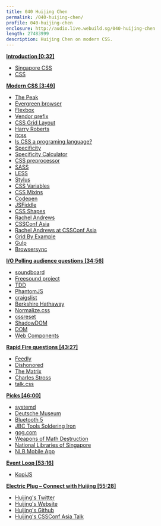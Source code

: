 ```yaml
---
title: 040 Huijing Chen
permalink: /040-huijing-chen/
profile: 040-huijing-chen
enclosure: http://audio.live.webuild.sg/040-huijing-chen
length: 27483999
description: Huijing Chen on modern CSS.
---
```


**[Introduction [0:32]](#t=0:32)**

- [Singapore CSS](https://www.meetup.com/SingaporeCSS/)
- [CSS](https://en.wikipedia.org/wiki/Cascading_Style_Sheets)

**[Modern CSS [3:49]](#t=3:49)**

- [The Peak](https://www.amazon.com/Peak-Secrets-New-Science-Expertise/dp/0544456238)
- [Evergreen browser](http://eisenbergeffect.bluespire.com/evergreen-browsers/)
- [Flexbox](https://developer.mozilla.org/en-US/docs/Web/CSS/CSS_Flexible_Box_Layout)
- [Vendor prefix](https://developer.mozilla.org/en-US/docs/Glossary/Vendor_Prefix)
- [CSS Grid Layout](https://developer.mozilla.org/en-US/docs/Web/CSS/CSS_Grid_Layout)
- [Harry Roberts](https://twitter.com/csswizardry)
- [itcss](http://itcss.io/)
- [Is CSS a programing language?](https://softwareengineering.stackexchange.com/questions/129141/is-css-a-programming-language)
- [Specificity](https://developer.mozilla.org/en/docs/Web/CSS/Specificity)
- [Specificity Calculator](https://specificity.keegan.st/)
- [CSS preprocessor](https://github.com/showcases/css-preprocessors)
- [SASS](http://sass-lang.com/)
- [LESS](http://lesscss.org/)
- [Stylus](https://github.com/stylus/stylus)
- [CSS Variables](https://developer.mozilla.org/en-US/docs/Web/CSS/Using_CSS_variables)
- [CSS Mixins](http://oocss.org/spec/css-mixins.html)
- [Codepen](https://codepen.io/)
- [JSFiddle](https://jsfiddle.net/)
- [CSS Shapes](http://alistapart.com/article/css-shapes-101)
- [Rachel Andrews](https://rachelandrew.co.uk/)
- [CSSConf Asia](https://2016.cssconf.asia/)
- [Rachel Andrews at CSSConf Asia](https://www.youtube.com/watch?v=hj355PRbwSQ)
- [Grid By Example](http://gridbyexample.com/)
- [Gulp](http://gulpjs.com/)
- [Browsersync](https://browsersync.io/)

**[I/O Polling audience questions [34:56]](#t=34:56)**

- [soundboard](https://github.com/notthetup/soundboard)
- [Freesound project](https://www.freesound.org/)
- [TDD](https://en.wikipedia.org/wiki/Test-driven_development)
- [PhantomJS](http://phantomjs.org/)
- [craigslist](http://singapore.craigslist.com.sg/)
- [Berkshire Hathaway](http://www.berkshirehathaway.com/)
- [Normalize.css](https://necolas.github.io/normalize.css/)
- [cssreset](http://cssreset.com/)
- [ShadowDOM](https://developer.mozilla.org/en-US/docs/Web/Web_Components/Shadow_DOM)
- [DOM](https://en.wikipedia.org/wiki/Document_Object_Model)
- [Web Components](https://developer.mozilla.org/en-US/docs/Web/Web_Components)

**[Rapid Fire questions  [43:27]](#t=43:27)**

- [Feedly](https://feedly.com/)
- [Dishonored](https://en.wikipedia.org/wiki/Dishonored)
- [The Matrix](https://en.wikipedia.org/wiki/The_Matrix)
- [Charles Stross](https://en.wikipedia.org/wiki/Charles_Stross)
- [talk.css](https://www.meetup.com/SingaporeCSS/)

**[Picks [46:00]](#t=46:00)**

- [systemd](https://www.freedesktop.org/wiki/Software/systemd/)
- [Deutsche Museum](http://www.deutsches-museum.de/en)
- [Bluetooth 5](https://www.bluetooth.com/specifications/bluetooth-core-specification/bluetooth5)
- [JBC Tools Soldering Iron](http://www.jbctools.com/cd-1bd-soldering-station-for-general-purposes-product-870-category-1.html)
- [gog.com](http://gog.com/)
- [Weapons of Math Destruction](https://www.amazon.com/Weapons-Math-Destruction-Increases-Inequality/dp/0553418815)
- [National Libraries of Singapore](https://www.nlb.gov.sg/)
- [NLB Mobile App](http://www.nlb.gov.sg/static/nlbmobileguide/index.html)

**[Event Loop [53:16]](#t=53:16)**

- [KopiJS](https://kopijs.org/)

**[Electric Plug  – Connect with Huijing [55:28]](#t=55:28)**

- [Huijing's Twitter](http://twitter.com/hj_chen)
- [Huijing's Website](https://www.chenhuijing.com/)
- [Huijing's Github](https://github.com/huijing)
- [Huijing's CSSConf Asia Talk](https://www.youtube.com/watch?v=gJA5sdyCWNQ)
